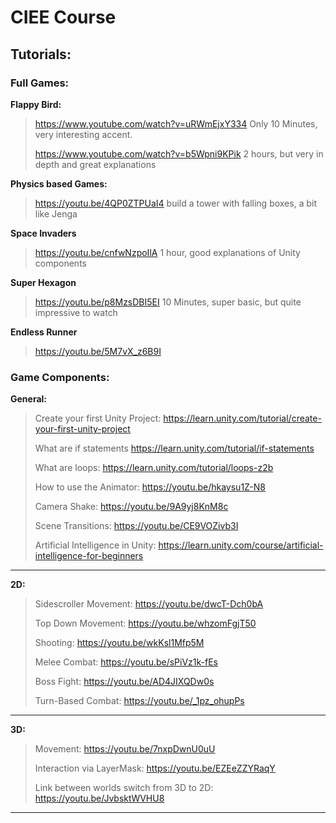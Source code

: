 # CIEE Course 

## Tutorials:



### Full Games: 



**Flappy Bird:**

> https://www.youtube.com/watch?v=uRWmEjxY334
> Only 10 Minutes, very interesting accent.
> 
> https://www.youtube.com/watch?v=b5Wpni9KPik
> 2 hours, but very in depth and great explanations


**Physics based Games:**

> https://youtu.be/4QP0ZTPUaI4 build a tower with falling boxes, a bit like Jenga



**Space Invaders**

> https://youtu.be/cnfwNzpoIlA 1 hour, good explanations of Unity components



**Super Hexagon**

> https://youtu.be/p8MzsDBI5EI 10 Minutes, super basic, but quite impressive to watch



**Endless Runner**

> https://youtu.be/5M7vX_z6B9I 


### Game Components:



**General:**

> Create your first Unity Project: https://learn.unity.com/tutorial/create-your-first-unity-project
> 
> What are if statements https://learn.unity.com/tutorial/if-statements
> 
> What are loops: https://learn.unity.com/tutorial/loops-z2b
> 
> How to use the Animator: https://youtu.be/hkaysu1Z-N8
> 
> Camera Shake: https://youtu.be/9A9yj8KnM8c
> 
> Scene Transitions: https://youtu.be/CE9VOZivb3I
> 
> Artificial Intelligence in Unity: https://learn.unity.com/course/artificial-intelligence-for-beginners

---

**2D:**

> Sidescroller Movement: https://youtu.be/dwcT-Dch0bA
> 
> Top Down Movement: https://youtu.be/whzomFgjT50
> 
> Shooting:  https://youtu.be/wkKsl1Mfp5M
> 
> Melee Combat: https://youtu.be/sPiVz1k-fEs
> 
> Boss Fight: https://youtu.be/AD4JIXQDw0s
> 
> Turn-Based Combat: https://youtu.be/_1pz_ohupPs


---

**3D:**

> Movement: https://youtu.be/7nxpDwnU0uU
> 
> Interaction via LayerMask: https://youtu.be/EZEeZZYRaqY
> 
> Link between worlds switch from 3D to 2D: https://youtu.be/JvbsktWVHU8
---

